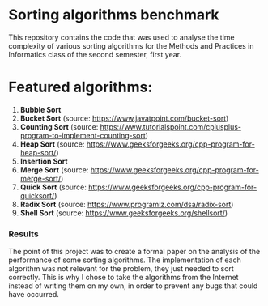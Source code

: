 # Sorting algorithms benchmark

This repository contains the code that was used to analyse the time complexity of various sorting algorithms for the Methods and Practices in Informatics class of the second semester, first year.

# Featured algorithms:

1. <b>Bubble Sort</b>
2. <b>Bucket Sort</b> (source: https://www.javatpoint.com/bucket-sort)
3. <b>Counting Sort</b> (source: https://www.tutorialspoint.com/cplusplus-program-to-implement-counting-sort)
4. <b>Heap Sort</b> (source: https://www.geeksforgeeks.org/cpp-program-for-heap-sort/)
5. <b>Insertion Sort</b>
6. <b>Merge Sort</b> (source: https://www.geeksforgeeks.org/cpp-program-for-merge-sort/)
7. <b>Quick Sort</b> (source: https://www.geeksforgeeks.org/cpp-program-for-quicksort/)
8. <b>Radix Sort</b> (source: https://www.programiz.com/dsa/radix-sort)
9. <b>Shell Sort</b> (source: https://www.geeksforgeeks.org/shellsort/)

### Results

The point of this project was to create a formal paper on the analysis of the performance of some sorting algorithms. The implementation of each algorithm was not relevant for the problem, they just needed to sort correctly. This is why I chose to take the algorithms from the Internet instead of writing them on my own, in order to prevent any bugs that could have occurred.
